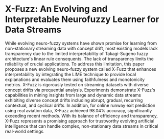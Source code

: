 # X-Fuzz: An Evolving and Interpretable Neurofuzzy Learner for Data Streams


While evolving neuro-fuzzy systems have shown promise for learning from non-stationary streaming data with concept drift, most existing models lack transparency due to the limited interpretability of Takagi-Sugeno fuzzy architecture's linear rule consequents. The lack of transparency limits the reliability of crucial applications. To address this limitation, this paper proposes a new evolving neuro-fuzzy system called X-Fuzz that enhances interpretability by integrating the LIME technique to provide local explanations and evaluates them using faithfulness and monotonicity metrics. X-Fuzz is rigorously tested on streaming datasets with diverse concept drifts via prequential analysis. Experiments demonstrate X-Fuzz's capabilities in mining insights from large and dynamic data streams exhibiting diverse concept drifts including abrupt, gradual, recurring contextual, and cyclical drifts. In addition, for online runway exit prediction using real aviation data, X-Fuzz achieved 98.04\% accuracy, significantly exceeding recent methods. With its balance of efficiency and transparency, X-Fuzz represents a promising approach for trustworthy evolving artificial intelligence that can handle complex, non-stationary data streams in critical real-world settings.
